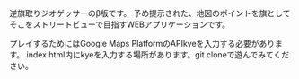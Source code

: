 逆旗取りジオゲッサーのβ版です。
予め提示された、地図のポイントを旗としてそこをストリートビューで目指すWEBアプリケーションです。

プレイするためにはGoogle Maps PlatformのAPIkyeを入力する必要があります。
index.html内にkyeを入力する場所があります。git cloneで遊んでみてください。

